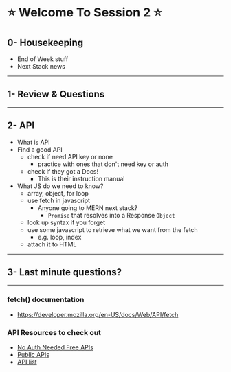 # :star: Welcome To Session 2 :star:
## 0- Housekeeping
- End of Week stuff
- Next Stack news
--- 
## 1- Review & Questions 
---
## 2- API
- What is API
- Find a good API
  - check if need API key or none
    - practice with ones that don't need key or auth
  - check if they got a Docs!
    - This is their instruction manual
- What JS do we need to know?
  - array, object, for loop
  - use fetch in javascript
    - Anyone going to MERN next stack?
      - `Promise` that resolves into a Response `Object`
  - look up syntax if you forget
  - use some javascript to retrieve what we want from the fetch
    - e.g. loop, index
  - attach it to HTML
---
## 3- Last minute questions?
---
### fetch() documentation
- https://developer.mozilla.org/en-US/docs/Web/API/fetch
### API Resources to check out
- [No Auth Needed Free APIs](https://mixedanalytics.com/blog/list-actually-free-open-no-auth-needed-apis/)
- [Public APIs](https://github.com/public-apis/public-apis)
- [API list](https://apilist.fun/)